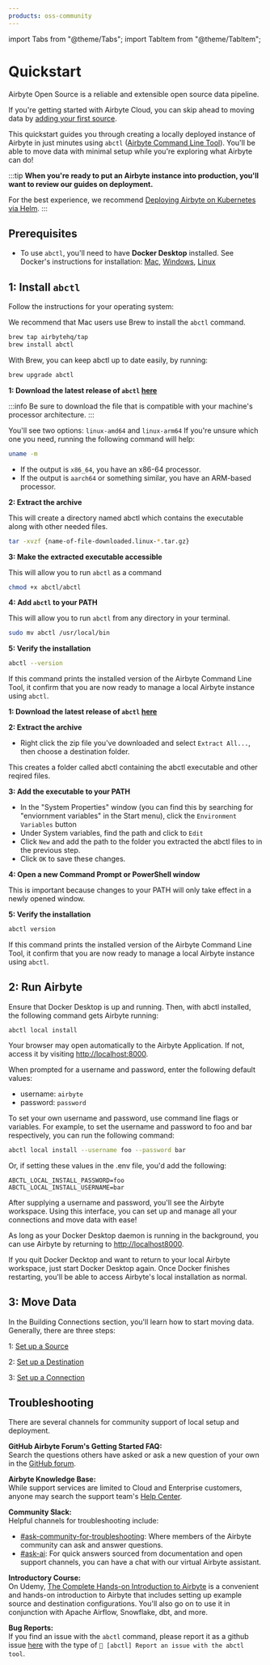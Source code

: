 ```yaml
---
products: oss-community
---
```


import Tabs from "@theme/Tabs";
import TabItem from "@theme/TabItem";



# Quickstart

Airbyte Open Source is a reliable and extensible open source data pipeline.

If you're getting started with Airbyte Cloud, you can skip ahead to moving data by [adding your first source](add-a-source.md). 

This quickstart guides you through creating a locally deployed instance of Airbyte in just minutes using `abctl` ([Airbyte Command Line Tool](https://github.com/airbytehq/abctl)). You'll be able to move data with minimal setup while you're exploring what Airbyte can do!

:::tip
**When you're ready to put an Airbyte instance into production, you'll want to review our guides on deployment.**

For the best experience, we recommend [Deploying Airbyte on Kubernetes via Helm](../../deploying-airbyte/on-kubernetes-via-helm.md). 
:::

## Prerequisites

- To use `abctl`, you'll need to have **Docker Desktop** installed. See Docker's instructions for installation: [Mac](https://docs.docker.com/desktop/install/mac-install/), [Windows](https://docs.docker.com/desktop/install/windows-install/), [Linux](https://docs.docker.com/desktop/install/linux-install/) 

## 1: Install `abctl`

Follow the instructions for your operating system:

<Tabs
defaultValue="abctl-mac">
<TabItem value="abctl-mac" label="Mac">

We recommend that Mac users use Brew to install the `abctl` command. 

```bash
brew tap airbytehq/tap
brew install abctl
```

With Brew, you can keep abctl up to date easily, by running:
```bash
brew upgrade abctl
``` 

</TabItem>
<TabItem value="abctl-linux" label="Linux" default>

**1: Download the latest release of `abctl` [here](https://github.com/airbytehq/abctl/releases)**

:::info
Be sure to download the file that is compatible with your machine's processor architecture. 
:::

You'll see two options: `linux-amd64` and `linux-arm64`
If you're unsure which one you need, running the following command will help:

```bash
uname -m
```

- If the output is `x86_64`, you have an x86-64 processor.
- If the output is `aarch64` or something similar, you have an ARM-based processor.

**2: Extract the archive**

This will create a directory named abctl which contains the executable along with other needed files. 

```bash
tar -xvzf {name-of-file-downloaded.linux-*.tar.gz}
```

**3: Make the extracted executable accessible**

This will allow you to run `abctl` as a command

```bash
chmod +x abctl/abctl
```

**4: Add `abctl` to your PATH**

This will allow you to run `abctl` from any directory in your terminal. 

```bash
sudo mv abctl /usr/local/bin
```
**5: Verify the installation**

```bash
abctl --version
```

If this command prints the installed version of the Airbyte Command Line Tool, it confirm that you are now ready to manage a local Airbyte instance using `abctl`.


</TabItem>
<TabItem value="abctl-windows" label="Windows" default>

**1: Download the latest release of `abctl` [here](https://github.com/airbytehq/abctl/releases)**

**2: Extract the archive**
- Right click the zip file you've downloaded and select `Extract All...`, then choose a destination folder. 

This creates a folder called abctl containing the abctl executable and other reqired files. 

**3: Add the executable to your PATH**
- In the "System Properties" window (you can find this by searching for "enviornment variables" in the Start menu), click the `Environment Variables` button
- Under System variables, find the path and click to `Edit`
- Click `New` and add the path to the folder you extracted the abctl files to in the previous step. 
- Click `OK` to save these changes. 

**4: Open a new Command Prompt or PowerShell window**

This is important because changes to your PATH will only take effect in a newly opened window. 

**5: Verify the installation**

```bash
abctl version
```

If this command prints the installed version of the Airbyte Command Line Tool, it confirm that you are now ready to manage a local Airbyte instance using `abctl`.


</TabItem>

</Tabs>

## 2: Run Airbyte

Ensure that Docker Desktop is up and running. Then, with abctl installed, the following command gets Airbyte running:

```
abctl local install
```

Your browser may open automatically to the Airbyte Application. If not, access it by visiting [http://localhost:8000](http://localhost:8000).

When prompted for a username and password, enter the following default values: 
- username: `airbyte`
- password: `password`

To set your own username and password, use command line flags or variables. For example, to set the username and password to foo and bar respectively, you can run the following command:

```bash
abctl local install --username foo --password bar
```

Or, if setting these values in the .env file, you'd add the following: 

```
ABCTL_LOCAL_INSTALL_PASSWORD=foo
ABCTL_LOCAL_INSTALL_USERNAME=bar
```

After supplying a username and password, you'll see the Airbyte workspace. Using this interface, you can set up and manage all your connections and move data with ease! 

As long as your Docker Desktop daemon is running in the background, you can use Airbyte by returning to [http://localhost8000](http://localhost8000). 

If you quit Docker Decktop and want to return to your local Airbyte workspace, just start Docker Desktop again. Once Docker finishes restarting, you'll be able to access Airbyte's local installation as normal. 

## 3: Move Data

In the Building Connections section, you'll learn how to start moving data. Generally, there are three steps:

1: [Set up a Source](./add-a-source)

2: [Set up a Destination](./add-a-destination.md)

3: [Set up a Connection](./set-up-a-connection.md)

## Troubleshooting

There are several channels for community support of local setup and deployment. 

**GitHub Airbyte Forum's Getting Started FAQ:**<br/>Search the questions others have asked or ask a new question of your own in the [GitHub forum](https://github.com/airbytehq/airbyte/discussions/categories/questions).

**Airbyte Knowledge Base:**<br/>While support services are limited to Cloud and Enterprise customers, anyone may search the support team's [Help Center](https://support.airbyte.com/hc).

**Community Slack:**<br/>Helpful channels for troubleshooting include:<br/>
- [#ask-community-for-troubleshooting](https://airbytehq.slack.com/archives/C021JANJ6TY): Where members of the Airbyte community can ask and answer questions. 
- [#ask-ai](https://airbytehq.slack.com/archives/C01AHCD885S): For quick answers sourced from documentation and open support channels, you can have a chat with our virtual Airbyte assistant.  

**Introductory Course:**<br/>
On Udemy, [The Complete Hands-on Introduction to Airbyte](https://www.udemy.com/course/the-complete-hands-on-introduction-to-airbyte/) is a convenient and hands-on introduction to Airbyte that includes setting up example source and destination configurations. You'll also go on to use it in conjunction with Apache Airflow, Snowflake, dbt, and more.

**Bug Reports:**<br/>If you find an issue with the `abctl` command, please report it as a github
issue [here](https://github.com/airbytehq/airbyte/issues) with the type of `🐛 [abctl] Report an issue with the abctl tool`.